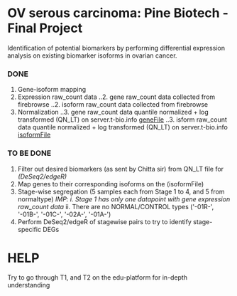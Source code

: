 # OV serous carcinoma: Pine Biotech - Final Project
Identification of potential biomarkers by performing differential expression analysis on existing biomarker isoforms in ovarian cancer.

### DONE
1. Gene-isoform mapping
2. Expression raw_count data
..2. gene raw_count data collected from firebrowse
..2. isoform raw_count data collected from firebrowse
3. Normalization
..3. gene raw_count data quantile normalized + log transformed (QN_LT) on server.t-bio.info [geneFile](https://github.com/namhsuya/pb-ov-biomarker-identification/blob/master/not_normalized/REQUIRED_stagewise_allGenesRSEM_extracted.txt)
..3. isform raw_count data quantile normalized + log transformed (QN_LT) on server.t-bio.info [isoformFile](https://github.com/namhsuya/pb-ov-biomarker-identification/blob/master/not_normalized/REQUIRED_stagewise_allisoformsRSEM_extracted.txt)

### TO BE DONE
1. Filter out desired biomarkers (as sent by Chitta sir) from QN_LT file for _(DeSeq2/edgeR)_
2. Map genes to their corresponding isoforms on the (isoformFile)
3. Stage-wise segregation (5 samples each from Stage 1 to 4, and 5 from normaltype)
   _IMP: i. Stage 1 has only one datapoint with gene expression raw_count data_
   	ii. There are no NORMAL/CONTROL types ('-01R-', '-01B-', '-01C-', '-02A-', '-01A-')
4. Perform DeSeq2/edgeR of stagewise pairs to try to identify stage-specific DEGs
	
# HELP
Try to go through T1, and T2 on the edu-platform for in-depth understanding
